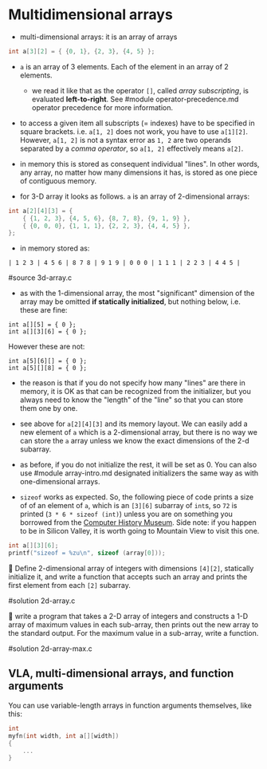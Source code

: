 # Multidimensional arrays

- multi-dimensional arrays: it is an array of arrays

```C
int a[3][2] = { {0, 1}, {2, 3}, {4, 5} };
```

- `a` is an array of 3 elements.  Each of the element in an array of 2 elements.
  - we read it like that as the operator `[]`, called *array subscripting*, is
    evaluated **left-to-right**.  See
#module operator-precedence.md operator precedence
    for more information.

- to access a given item all subscripts (= indexes) have to be specified in
  square brackets.  i.e. `a[1, 2]` does not work, you have to use `a[1][2]`.
  However, `a[1, 2]` is not a syntax error as `1, 2` are two operands separated
  by a *comma operator*, so `a[1, 2]` effectively means `a[2]`.

- in memory this is stored as consequent individual "lines".  In other words,
  any array, no matter how many dimensions it has, is stored as one piece of
  contiguous memory.

- for 3-D array it looks as follows.  `a` is an array of 2-dimensional arrays:

```C
int a[2][4][3] = {
	{ {1, 2, 3}, {4, 5, 6}, {8, 7, 8}, {9, 1, 9} },
	{ {0, 0, 0}, {1, 1, 1}, {2, 2, 3}, {4, 4, 5} },
};
```

- in memory stored as:

```
| 1 2 3 | 4 5 6 | 8 7 8 | 9 1 9 | 0 0 0 | 1 1 1 | 2 2 3 | 4 4 5 |
```

#source 3d-array.c

- as with the 1-dimensional array, the most "significant" dimension of the array
  may be omitted **if statically initialized**, but nothing below, i.e. these
  are fine:

```
int a[][5] = { 0 };
int a[][3][6] = { 0 };
```

However these are not:

```
int a[5][6][] = { 0 };
int a[5][][8] = { 0 };
```

- the reason is that if you do not specify how many "lines" are there in memory,
  it is OK as that can be recognized from the initializer, but you always need
  to know the "length" of the "line" so that you can store them one by one.

- see above for `a[2][4][3]` and its memory layout.  We can easily add a new
  element of `a` which is a 2-dimensional array, but there is no way we can
  store the `a` array unless we know the exact dimensions of the 2-d subarray.

- as before, if you do not initialize the rest, it will be set as 0.  You can
  also use
#module array-intro.md designated initializers
  the same way as with one-dimensional arrays.

- `sizeof` works as expected.  So, the following piece of code prints a size of
  of an element of `a`, which is an `[3][6]` subarray of `int`s, so `72` is
  printed (`3 * 6 * sizeof (int)`) unless you are on something you borrowed
  from the [Computer History Museum](https://computerhistory.org/).
  Side note: if you happen to be in Silicon Valley, it is worth going to
  Mountain View to visit this one.

```C
int a[][3][6];
printf("sizeof = %zu\n", sizeof (array[0]));
```

:wrench: Define 2-dimensional array of integers with dimensions `[4][2]`,
statically initialize it, and write a function that accepts such an array
and prints the first element from each `[2]` subarray.

#solution 2d-array.c

:wrench: write a program that takes a 2-D array of integers and constructs a 1-D
array of maximum values in each sub-array, then prints out the new array to the
standard output.  For the maximum value in a sub-array, write a function.

#solution 2d-array-max.c

## VLA, multi-dimensional arrays, and function arguments

You can use variable-length arrays in function arguments themselves, like this:

```C
int
myfn(int width, int a[][width])
{
	...
}
```
